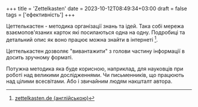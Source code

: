 +++
title = 'Zettelkasten'
date = 2023-10-12T08:49:34+03:00
draft = false
tags = ['ефективність']
+++

Цеттелькастен - методика організації знань та ідей. Така собі мережа взаємопов'язаних карток які посилаються одна на одну. Подробиці та детальний опис як воно працює можна знайти в інтернеті [^1].

Цеттелькастен дозволяє "вивантажити" з голови частину інформації в досить зручному форматі.

Потужна методика яка буде корисною, наприклад, для науковців при роботі над великими дослідженнями. Чи письменників, що працюють над цілими всесвітами. Або і звичайним людям накшталт автора.

[^1]: [zettelkasten.de \(англійською\)](https://zettelkasten.de/posts/overview/)
